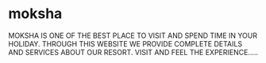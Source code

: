 # moksha
MOKSHA IS ONE OF THE BEST PLACE TO VISIT AND SPEND TIME IN YOUR HOLIDAY. THROUGH THIS WEBSITE WE PROVIDE COMPLETE DETAILS  AND SERVICES ABOUT OUR RESORT. VISIT AND FEEL THE EXPERIENCE..... 
